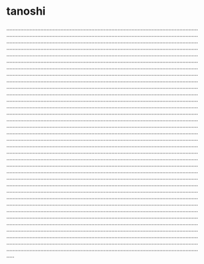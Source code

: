 # tanoshi

.........................................................................................................................................................................................................................................................................................................................................................................................................................................................................................................................................................................................................................................................................................................................................................................................................................................................................................................................................................................................................................................................................................................................................................................................................................................................................................................................................................................................................................................................................................................................................................................................................................................................................................................................................................................................................................................................................................................................................................................................................................................................................................................................................................................................................................................................................................................................................................................................................................................................................................................................................................................................................................................................................................................................................................................................................................................................................................................................................................................................................................................................................................................................................................................................................................................................................................................................................................................................................................................................................................................................................................................................................................................................................................................................................................................................................................................................................................................................................................................................................................................................................................................................................................................................................................................................................................................................................................................................................................................................................................................................